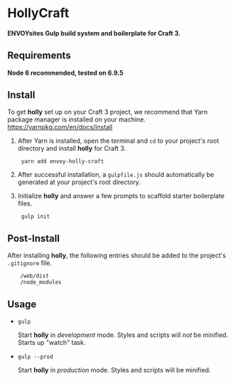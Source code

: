 # HollyCraft

#### ENVOYsites Gulp build system and boilerplate for Craft 3.

## Requirements
**Node 6 recommended, tested on 6.9.5**

## Install
To get **holly** set up on your Craft 3 project, we recommend that Yarn package manager is installed on your machine. 
https://yarnpkg.com/en/docs/install

1. After Yarn is installed, open the terminal and `cd` to your project's root directory and install **holly** for Craft 3.

        yarn add envoy-holly-craft

2. After successful installation, a `gulpfile.js` should automatically be generated at your project's root directory. 

3. Initialize **holly** and answer a few prompts to scaffold starter boilerplate files. 

        gulp init

## Post-Install
After installing **holly**, the following entries should be added to the project's `.gitignore` file.

        /web/dist
        /node_modules

## Usage

* `gulp`

    Start **holly** in *development* mode. Styles and scripts will *not* be minified. Starts up "watch" task. 

* `gulp --prod`

    Start **holly** in *production* mode. Styles and scripts will be minified.
